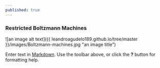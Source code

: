 ```yaml
---
published: true
---
```


### Restricted Boltzmann Machines

![an image alt text]({{ leandroagudelo189.github.io/tree/master }}/images/Boltzmann-machines.jpg "an image title")

Enter text in [Markdown](http://daringfireball.net/projects/markdown/). Use the toolbar above, or click the **?** button for formatting help.
